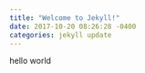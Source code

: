 ```yaml
---
title: "Welcome to Jekyll!"
date: 2017-10-20 08:26:28 -0400
categories: jekyll update
---
```


hello world
